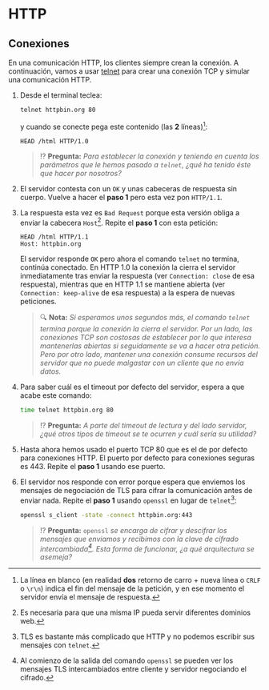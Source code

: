 # HTTP
## Conexiones

En una comunicación HTTP, los clientes siempre crean la conexión. A continuación, vamos a usar [telnet](https://en.wikipedia.org/wiki/Telnet) para crear una conexión TCP y simular una comunicación HTTP.

1. Desde el terminal teclea:
   ```bash
   telnet httpbin.org 80
   ```
   y cuando se conecte pega este contenido (las **2** líneas)[^1]:
   ```http
   HEAD /html HTTP/1.0

   ```
   > ⁉️ **Pregunta:** _Para establecer la conexión y teniendo en cuenta los parámetros que le hemos pasado a `telnet`, ¿qué ha tenido éste que hacer por nosotros?_

1. El servidor contesta con un `OK` y unas cabeceras de respuesta sin cuerpo. Vuelve a hacer el **paso 1** pero esta vez pon `HTTP/1.1`.

1. La respuesta esta vez es `Bad Request` porque esta versión obliga a enviar la cabecera `Host`[^2]. Repite el **paso 1** con esta petición:
   ```http
   HEAD /html HTTP/1.1
   Host: httpbin.org

   ```
   El servidor responde `OK` pero ahora el comando `telnet` no termina, continúa conectado. En HTTP 1.0 la conexión la cierra el servidor inmediatamente tras enviar la respuesta (ver `Connection: close` de esa respuesta), mientras que en HTTP 1.1 se mantiene abierta (ver `Connection: keep-alive` de esa respuesta) a la espera de nuevas peticiones. 
   
   > 🔍 **Nota:** _Si esperamos unos segundos más, el comando `telnet` termina porque la conexión la cierra el servidor. Por un lado, las conexiones TCP son costosas de establecer por lo que interesa mantenerlas abiertas si seguidamente se va a hacer otra petición. Pero por otro lado, mantener una conexión consume recursos del servidor que no puede malgastar con un cliente que no envía datos._

1. Para saber cuál es el timeout por defecto del servidor, espera a que acabe este comando:
   ```bash
   time telnet httpbin.org 80
   ```
   > ⁉️ **Pregunta:** _A parte del timeout de lectura y del lado servidor, ¿qué otros tipos de timeout se te ocurren y cuál sería su utilidad?_

1. Hasta ahora hemos usado el puerto TCP 80 que es el de por defecto para conexiones HTTP. El puerto por defecto para conexiones seguras es 443. Repite el **paso 1** usando ese puerto.

1. El servidor nos responde con error porque espera que enviemos los mensajes de negociación de TLS para cifrar la comunicación antes de enviar nada. Repite el **paso 1** usando `openssl` en lugar de `telnet`[^3]:
   ```bash
   openssl s_client -state -connect httpbin.org:443
   ```
   > ⁉️ **Pregunta:** `openssl` _se encarga de cifrar y descifrar los mensajes que enviamos y recibimos con la clave de cifrado intercambiada[^4]. Esta forma de funcionar, ¿a qué arquitectura se asemeja?_

[^1]: La línea en blanco (en realidad **dos** retorno de carro + nueva línea o `CRLF` o `\r\n`) indica el fin del mensaje de la petición, y en ese momento el servidor envía el mensaje de respuesta.

[^2]: Es necesaria para que una misma IP pueda servir diferentes dominios web.

[^3]: TLS es bastante más complicado que HTTP y no podemos escribir sus mensajes con `telnet`.

[^4]: Al comienzo de la salida del comando `openssl` se pueden ver los mensajes TLS intercambiados entre cliente y servidor negociando el cifrado.